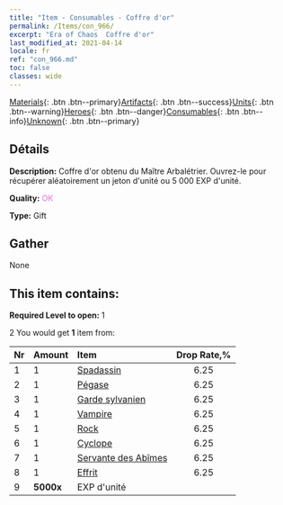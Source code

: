 ```yaml
---
title: "Item - Consumables - Coffre d'or"
permalink: /Items/con_966/
excerpt: "Era of Chaos  Coffre d'or"
last_modified_at: 2021-04-14
locale: fr
ref: "con_966.md"
toc: false
classes: wide
---
```

 [Materials](/fr/Items/){: .btn .btn--primary}[Artifacts](/fr/Items/Artifacts/){: .btn .btn--success}[Units](/fr/Items/Units/){: .btn .btn--warning}[Heroes](/fr/Items/Heroes/){: .btn .btn--danger}[Consumables](/fr/Items/Consumables/){: .btn .btn--info}[Unknown](/fr/Items/Unknown/){: .btn .btn--primary}

## Détails
 **Description:** Coffre d'or obtenu du Maître Arbalétrier. Ouvrez-le pour récupérer aléatoirement un jeton d'unité ou 5 000 EXP d'unité.

 **Quality:** <span style="color: #DA70D6">OK</span>

 **Type:** Gift

## Gather

  None

## This item contains:

 **Required Level to open:** 1

 2 You would get **1** item  from:

  | Nr | Amount |     Item    | Drop Rate,% |
  |:---|:-------|:------------|:---------:|
  | 1 | 1 | [Spadassin](/fr/Items/unt_193/) | 6.25 | 
  | 2 | 1 | [Pégase](/fr/Items/unt_202/) | 6.25 | 
  | 3 | 1 | [Garde sylvanien](/fr/Items/unt_203/) | 6.25 | 
  | 4 | 1 | [Vampire](/fr/Items/unt_211/) | 6.25 | 
  | 5 | 1 | [Rock](/fr/Items/unt_221/) | 6.25 | 
  | 6 | 1 | [Cyclope](/fr/Items/unt_222/) | 6.25 | 
  | 7 | 1 | [Servante des Abîmes](/fr/Items/unt_230/) | 6.25 | 
  | 8 | 1 | [Effrit](/fr/Items/unt_231/) | 6.25 | 
  | 9 |  **5000x** | EXP d'unité |  | 50 | 
